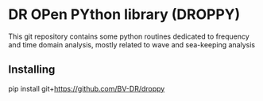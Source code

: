 # DR OPen PYthon library (DROPPY)

This git repository contains some python routines dedicated to frequency and time domain analysis, mostly related to wave and sea-keeping analysis

## Installing

pip install git+https://github.com/BV-DR/droppy

